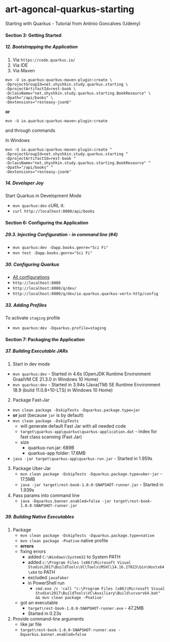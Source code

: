 # art-agoncal-quarkus-starting
Starting with Quarkus - Tutorial from Antinio Goncalves (Udemy)

####  Section 3: Getting Started

#####  12. Bootstrapping the Application

1.  Via `https://code.quarkus.io/`
2.  Via IDE
3.  Via Maven
```
mvn -U io.quarkus:quarkus-maven-plugin:create \
-DprojectGroupId=net.shyshkin.study.quarkus.starting \
-DprojectArtifactId=rest-book \
-DclassName="net.shyshkin.study.quarkus.starting.BookResource" \
-Dpath="/api/books" \
-Dextensions="resteasy-jsonb"
```
**or**
```
mvn -U io.quarkus:quarkus-maven-plugin:create
```
and through commands

In Windows
```
mvn -U io.quarkus:quarkus-maven-plugin:create ^
-DprojectGroupId=net.shyshkin.study.quarkus.starting ^
-DprojectArtifactId=rest-book ^
-DclassName="net.shyshkin.study.quarkus.starting.BookResource" ^
-Dpath="/api/books" ^
-Dextensions="resteasy-jsonb"
```

#####  14. Developer Joy

Start Quarkus in Development Mode
-  `mvn quarkus:dev`
cURL it:
-  `curl http://localhost:8080/api/books`

#### Section 6: Configuring the Application

#####  29.3. Injecting Configuration - in command line (#4)

-  `mvn quarkus:dev -Dapp.books.genre="Sci Fi"`
-  `mvn test -Dapp.books.genre="Sci Fi"`

#####  30. Configuring Quarkus

-  [All configurations](https://quarkus.io/guides/all-config)
-  `http://localhost:8080`
-  `http://localhost:8080/q/dev/`
-  `http://localhost:8080/q/dev/io.quarkus.quarkus-vertx-http/config`

#####  33. Adding Profiles

To activate `staging` profile
-  `mvn quarkus:dev -Dquarkus.profile=staging`

####  Section 7: Packaging the Application

#####  37. Building Executable JARs

1.  Start in dev mode
   -  `mvn quarkus:dev` - Started in 4.6s (OpenJDK Runtime Environment GraalVM CE 21.3.0 in Windows 10 Home)
   -  `mvn quarkus:dev` - Started in 3.94s (Java(TM) SE Runtime Environment 18.9 (build 11.0.8+10-LTS) in Windows 10 Home)
2.  Package Fast-Jar
   -  `mvn clean package -DskipTests -Dquarkus.package.type=jar`
   -  **or** just (because `jar` is by default)
   -  `mvn clean package -DskipTests`
      -  will generate default Fast Jar with all needed code
      -  `target\quarkus-app\quarkus\quarkus-application.dat` - index for fast class scanning (Fast Jar)
      -  size
         -  quarkus-run.jar: 689B
         -  quarkus-app folder: 17.6MB   
   -  `java -jar target\quarkus-app\quarkus-run.jar` - Started in 1.959s
3.  Package Uber-Jar
    -  `mvn clean package -DskipTests -Dquarkus.package.type=uber-jar` - 17.5MB
    -  `java -jar target\rest-book-1.0.0-SNAPSHOT-runner.jar` - Started in 1.939s
4.  Pass params into command line
    -  `java -Dquarkus.banner.enabled=false -jar target\rest-book-1.0.0-SNAPSHOT-runner.jar`

#####  39. Building Native Executables

1.  Package
    -  `mvn clean package -DskipTests -Dquarkus.package.type=native`
    -  `mvn clean package -Pnative` native profile
    -  **errors**
    -  fixing errors
        -  added `C:\Windows\System32` to System PATH    
        -  added `c:\Program Files (x86)\Microsoft Visual Studio\2017\BuildTools\VC\Tools\MSVC\14.16.27023\bin\Hostx64\x64` to PATH
        -  excluded `javafaker`
        -  in PowerShell run
            -  `cmd.exe /c 'call "c:\Program Files (x86)\Microsoft Visual Studio\2017\BuildTools\VC\Auxiliary\Build\vcvars64.bat" && mvn clean package -Pnative' `
    -  got an executable
        -  `target\rest-book-1.0.0-SNAPSHOT-runner.exe` - 47.2MB
        -  Started in 0.23s
2.  Provide command-line arguments
    -  like jar file
    -  `target\rest-book-1.0.0-SNAPSHOT-runner.exe -Dquarkus.banner.enabled=false`

